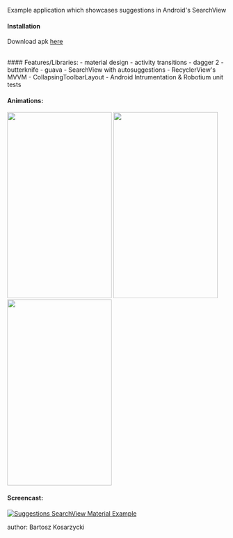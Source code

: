 Example application which showcases suggestions in Android's SearchView

#### Installation
Download apk [here](https://github.com/kosiara/suggestions-searchview-material-example/raw/master/released_apk/app-release.apk)

<br/>
#### Features/Libraries: 
- material design 
- activity transitions 
- dagger 2 
- butterknife
- guava 
- SearchView with autosuggestions 
- RecyclerView's MVVM 
- CollapsingToolbarLayout
- Android Intrumentation & Robotium unit tests

#### Animations:
<img src="https://raw.githubusercontent.com/kosiara/suggestions-searchview-material-example/master/screenshots/ActivityTransitions.gif"
    width="240px" height="427px" />
<img src="https://raw.githubusercontent.com/kosiara/suggestions-searchview-material-example/master/screenshots/AutoCollapsingToolbar.gif"
    width="240px" height="427px" />
<img src="https://raw.githubusercontent.com/kosiara/suggestions-searchview-material-example/master/screenshots/autoSuggestions.gif"
  width="240px" height="427px" />

#### Screencast:
[![Suggestions SearchView Material Example](http://img.youtube.com/vi/jvneh7LdSvw/3.jpg)](https://youtu.be/jvneh7LdSvw "Suggestions SearchView Material Example")

author: Bartosz Kosarzycki
